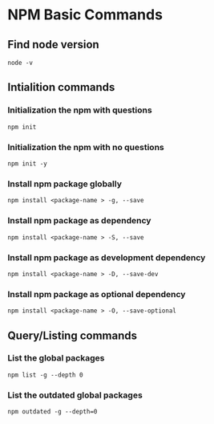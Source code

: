 # NPM Basic Commands

## Find node version

`node -v`

## Intialition commands

### Initialization the npm with questions

`npm init`

### Initialization the npm with no questions

`npm init -y`

### Install npm package globally

`npm install <package-name > -g, --save`

### Install npm package as dependency

`npm install <package-name > -S, --save`

### Install npm package as development dependency

`npm install <package-name > -D, --save-dev`

### Install npm package as optional dependency

`npm install <package-name > -O, --save-optional`

## Query/Listing commands

### List the global packages

`npm list -g --depth 0`

### List the outdated global packages

`npm outdated -g --depth=0`
